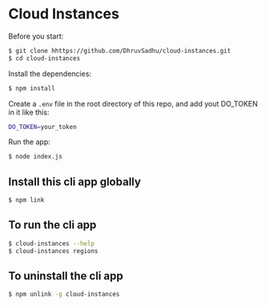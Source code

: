 # Cloud Instances

Before you start:

```bash
$ git clone hhttps://github.com/DhruvSadhu/cloud-instances.git
$ cd cloud-instances
```

Install the dependencies:

```bash
$ npm install
```

Create a `.env` file in the root directory of this repo, and add yout DO_TOKEN in it like this:

```bash
DO_TOKEN=your_token
```


Run the app:

```bash
$ node index.js
```

## Install this cli app globally

```bash
$ npm link
```

## To run the cli app

```bash
$ cloud-instances --help
$ cloud-instances regions
```

## To uninstall the cli app

```bash
$ npm unlink -g cloud-instances
```
